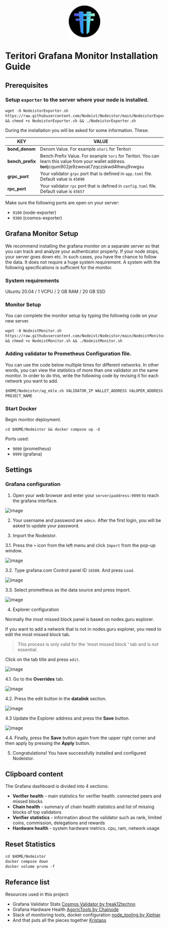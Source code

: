 <p align="center">
  <img height="100" height="auto" src="https://raw.githubusercontent.com/Nodeist/Kurulumlar/main/logos/teritori.png">
</p>


# Teritori Grafana Monitor Installation Guide
## Prerequisites

### Setup `exporter` to the server where your node is installed.
```
wget -O NodeistorExporter.sh https://raw.githubusercontent.com/Nodeist/Nodeistor/main/NodeistorExporter && chmod +x NodeistorExporter.sh && ./NodeistorExporter.sh
```
During the installation you will be asked for some information. These:

| KEY |VALUE |
|----------|-------------|
| **bond_denom** | Denom Value. For example `utori` for Teritori |
| **bench_prefix** | Bench Prefix Value. For example `tori` for Teritori. You can learn this value from your wallet address. **tori**jcqum902je9zwevat7zqczskwd4lhwuj9vwgsu |
| **grpc_port** | Your validator `grpc` port that is defined in `app.toml` file. Default value is `45090` |
| **rpc_port** | Your validator `rpc` port that is defined in `config.toml` file. Default value is `45657` |


Make sure the following ports are open on your server:
- `9100` (node-exporter)
- `9300` (cosmos-exporter)

## Grafana Monitor Setup
We recommend installing the grafana monitor on a separate server so that you can track and analyze your authenticator properly.
If your node stops, your server goes down etc. In such cases, you have the chance to follow the data. It does not require a huge system requirement.
A system with the following specifications is sufficient for the monitor.

### System requirements
Ubuntu 20.04 / 1 VCPU / 2 GB RAM / 20 GB SSD

### Monitor Setup
You can complete the monitor setup by typing the following code on your new server.
```
wget -O NodeistMonitor.sh https://raw.githubusercontent.com/Nodeist/Nodeistor/main/NodeistMonitor && chmod +x NodeistMonitor.sh && ./NodeistMonitor.sh
```

### Adding validator to Prometheus Configuration file.
You can use the code below multiple times for different networks. In other words, you can view the statistics of more than one validator on the same monitor.
In order to do this, write the following code by revising it for each network you want to add.
```
$HOME/Nodeistor/ag_ekle.sh VALIDATOR_IP WALLET_ADDRESS VALOPER_ADDRESS PROJECT_NAME
```


### Start Docker
Begin monitor deployment.
```
cd $HOME/Nodeistor && docker compose up -d
```

Ports used:
- `9090` (prometheus)
- `9999` (grafana)

## Settings

### Grafana configuration
1. Open your web browser and enter your `serveripaddress:9999` to reach the grafana interface.

![image](https://i.hizliresim.com/q5v1rxg.png)

2. Your username and password are `admin`. After the first login, you will be asked to update your password.

3. Import the Nodeistor.

3.1. Press the `+` icon from the left menu and click `Import` from the pop-up window.

![image](https://i.hizliresim.com/g76skvm.png)

3.2. Type grafana.com Control panel ID `16580`. And press `Load`.

![image](https://i.hizliresim.com/2c4ely8.png)

3.3. Select prometheus as the data source and press import.

![image](https://i.hizliresim.com/achuede.png)

4. Explorer configuration

Normally the most missed block panel is based on nodes.guru explorer.

If you want to add a network that is not in nodes.guru explorer, you need to edit the most missed block tab.
> This process is only valid for the 'most missed block ' tab and is not essential.

Click on the tab title and press `edit`.

![image](https://i.hizliresim.com/7g70srb.png)

4.1. Go to the **Overrides** tab.

![image](https://i.hizliresim.com/abdah90.png)

4.2. Press the edit button in the **datalink** section.

![image](https://i.hizliresim.com/gpqoyah.png)

4.3 Update the Explorer address and press the **Save** button.

![image](https://i.hizliresim.com/b1st4xn.png)

4.4. Finally, press the **Save** button again from the upper right corner and then apply by pressing the **Apply** button.

5. Congratulations! You have successfully installed and configured Nodeistor.

## Clipboard content
The Grafana dashboard is divided into 4 sections:
- **Verifier health** - main statistics for verifier health. connected peers and missed blocks
- **Chain health** - summary of chain health statistics and list of missing blocks of top validators
- **Verifier statistics** - information about the validator such as rank, limited coins, commission, delegations and rewards
- **Hardware health** - system hardware metrics. cpu, ram, network usage

## Reset Statistics
```
cd $HOME/Nodeistor
docker compose down
docker volume prune -f
```

## Referance list
Resources used in this project:
- Grafana Validator Stats [Cosmos Validator by freak12techno](https://grafana.com/grafana/dashboards/14914)
- Grafana Hardware Health [AgoricTools by Chainode](https://github.com/Chainode/AgoricTools)
- Stack of monitoring tools, docker configuration [node_tooling by Xiphiar](https://github.com/Xiphiar/node_tooling/)
- And that puts all the pieces together [Kristaps](https://github.com/kj89)
